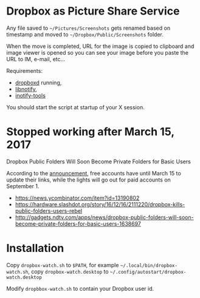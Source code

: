# Dropbox as Picture Share Service

Any file saved to `~/Pictures/Screenshots` gets renamed based on timestamp and moved to `~/Dropbox/Public/Screenshots` folder.

When the move is completed, URL for the image is copied to clipboard and image viewer is opened so you can see your image before you paste the URL to IM, e-mail, etc...

Requirements:
- [dropboxd](https://www.dropbox.com/install?os=lnx) running,
- [libnotify](http://ftp.gnome.org/pub/GNOME/sources/libnotify/0.7/),
- [inotify-tools](https://github.com/rvoicilas/inotify-tools/wiki)

You should start the script at startup of your X session.

# Stopped working after March 15, 2017

Dropbox Public Folders Will Soon Become Private Folders for Basic Users

According to the [announcement](https://www.dropbox.com/help/files-folders/public-folder), free accounts have until March 15 to update their links, while the lights will go out for paid accounts on September 1.

- https://news.ycombinator.com/item?id=13190802
- https://hardware.slashdot.org/story/16/12/16/2111220/dropbox-kills-public-folders-users-rebel
- http://gadgets.ndtv.com/apps/news/dropbox-public-folders-will-soon-become-private-folders-for-basic-users-1638697

# Installation

Copy `dropbox-watch.sh` to `$PATH`, for example `~/.local/bin/dropbox-watch.sh`, copy `dropbox-watch.desktop` to `~/.config/autostart/dropbox-watch.desktop`

Modify `dropbbox-watch.sh` to contain your Dropbox user id.
